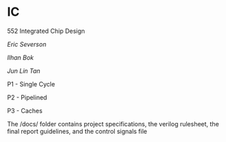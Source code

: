 # IC
552 Integrated Chip Design

*Eric Severson*

*Ilhan Bok*

*Jun Lin Tan*

P1 - Single Cycle

P2 - Pipelined

P3 - Caches

The /docs/ folder contains project specifications, the verilog rulesheet, the final report guidelines, and the control signals file
